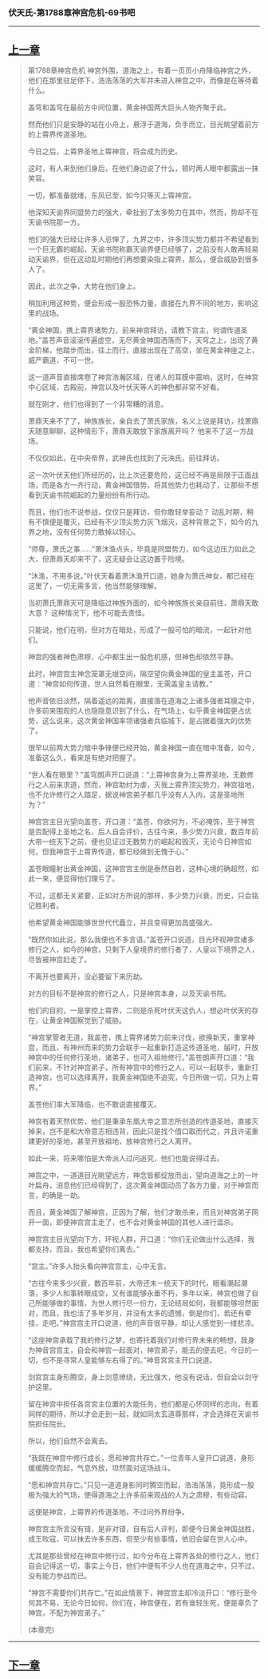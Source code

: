 ### 伏天氏-第1788章神宫危机-69书吧

--------
[上一章](./49e22b797bce770abc8b898511de24dd.md)
--------


>
>
>
>第1788章神宫危机
>神宫外围，道海之上，有着一页页小舟降临神宫之外，他们在那里驻足停下，浩浩荡荡的大军并未进入神宫之中，而像是在等待着什么。
>
>盖穹和盖穹在最前方中间位置，黄金神国两大巨头人物齐聚于此。
>
>然而他们只是安静的站在小舟上，悬浮于道海，负手而立，目光眺望着前方的上霄界传道圣地。
>
>今日之后，上霄界圣地上霄神宫，将会成为历史。
>
>这时，有人来到他们身后，在他们身边说了什么，顿时两人眼中都露出一抹笑容。
>
>一切，都准备就绪，东风已至，如今只等灭上霄神宫。
>
>他深知天谕界同盟势力的强大，牵扯到了太多势力在其中，然而，势却不在天谕书院那一方。
>
>他们的强大已经让许多人忌惮了，九界之中，许多顶尖势力都并不希望看到一个巨无霸的崛起，天谕书院称霸天谕界便已经够了，之前没有人敢再轻易动天谕界，但在这动乱时期他们再想要染指上霄界，那么，便会威胁到很多人了。
>
>因此，此次之争，大势在他们身上。
>
>稍加利用这种势，便会形成一股恐怖力量，直接在九界不同的地方，影响这里的战场。
>
>“黄金神国，携上霄界诸势力，前来神宫拜访，请教下宫主，何谓传道圣地。”盖苍声音滚滚传遍虚空，无尽黄金神国洒落而下，天穹之上，出现了黄金阶梯，他踏步而出，往上而行，直接出现在了高空，坐在黄金神座之上，威严霸道，不可一世。
>
>这一道声音直接席卷了神宫浩瀚区域，在诸人的耳膜中震响，这时，在神宫中心区域，古殿前，神宫以及叶伏天等人的神色都非常不好看。
>
>就在刚才，他们也得到了一个非常糟的消息。
>
>萧鼎天来不了了，神族族长，亲自去了萧氏家族，名义上说是拜访，找萧鼎天随意聊聊，这种情形下，萧鼎天敢放下家族离开吗？
>他来不了这一方战场。
>
>不仅仅如此，在中央帝界，武神氏也找到了元泱氏，前往拜访。
>
>这一次叶伏天他们所经历的，比上次还要危险，这已经不再是局限于正面战场，而是各方一齐行动，黄金神国借势，将其他势力也耗动了，让那些不想看到天谕书院崛起的力量纷纷有所行动。
>
>而且，他们也不说参战，仅仅只是拜访，但你敢轻举妄动？
>动乱时期，稍有不慎便是覆灭，已经有不少顶尖势力灰飞烟灭，这种背景之下，如今的九界之地，没有任何势力敢掉以轻心。
>
>“师尊，萧氏之事……”萧沐渔点头，毕竟是同盟势力，如今这边压力如此之大，但萧鼎天却来不了，这无疑会让这边置于险境。
>
>“沐渔，不用多说。”叶伏天看着萧沐渔开口道，她身为萧氏神女，都已经在这里了，一切无需多言，他当然能够理解。
>
>当初萧氏萧鼎天可是降临过神族外面的，如今神族族长亲自前往，萧鼎天敢大意？
>这种情况下，他不可能去责怪。
>
>只能说，他们在明，但对方在暗处，形成了一股可怕的暗流，一起针对他们。
>
>神宫的强者神色肃穆，心中都生出一股危机感，但神色却依然平静。
>
>此时，神宫宫主神念笼罩无垠空间，隔空望向黄金神国的皇主盖苍，开口道：“神宫如何传道，世人自然看在眼里，无需盖皇主请教。”
>
>他声音依旧淡然，隔着遥远的距离，直接落在道海之上诸多强者耳膜之中，许多前来围观的人也隐隐意识到了什么，在气场上，似乎黄金神国更占优势，这么说来，这次黄金神国率领诸强者兵临城下，是占据着强大的优势了。
>
>很早以前两大势力暗中争锋便已经开始，黄金神国一直在暗中准备，如今，准备这么久，看来是有绝对把握了。
>
>“世人看在眼里？”盖穹朗声开口说道：“上霄神宫身为上霄界圣地，无数修行之人前来求道，然而，神宫助纣为虐，灭我上霄界顶尖势力，神宫祖地，也不允许修行之人踏足，据说神宫弟子都几乎没有人入内，这是圣地所为？”
>
>神宫宫主目光望向盖苍，开口道：“盖苍，你欲何为，不必掩饰，至于神宫是否配得上圣地之名，后人自会评价，古往今来，多少势力兴衰，数百年前大帝一统天下之前，便也见证过无数势力的崛起和毁灭，无论今日神宫如何，但我神宫于上霄界传道，都已经做到无愧于心。”
>
>盖苍眼瞳射出黄金神国，这神宫宫主倒是泰然自若，这种心境的确超然，如此一来，便显得他们理亏了。
>
>不过，这都无关紧要，正如对方所说的那样，多少势力兴衰，历史，只会铭记胜利者。
>
>他希望黄金神国能够世世代代矗立，并且变得更加昌盛强大。
>
>“既然你如此说，那么我便也不多言语。”盖苍开口说道，目光环视神宫诸多修行之人，如今的神宫，只剩下人皇境界的修行者了，人皇以下境界之人，尽皆被神宫赶走了。
>
>不离开也要离开，没必要留下来历劫。
>
>对方的目标不是神宫的修行之人，只是神宫本身，以及天谕书院。
>
>他们的目的，一是掌控上霄界，二则是杀死叶伏天这仇人，想必叶伏天的存在，让黄金神国察觉到了威胁。
>
>“神宫掌管者无道，我盖苍，携上霄界诸势力前来讨伐，欲换新天，重掌神宫，而且，有神州而来的势力会联手一起重新打造这传道圣地，届时，开放神宫中的任何修行圣地，诸弟子，也可入祖地修行。”盖苍朗声开口道：“我们前来，不针对神宫弟子，所有神宫中的修行之人，可以一起联手，重新打造神宫，也可以选择离开，我黄金神国绝不追究，今日所做一切，只为上霄界。”
>
>盖苍他们率大军降临，也不敢说直接覆灭。
>
>神宫有着天然优势，他们是秉承东凰大帝之意志所创造的传道圣地，直接灭掉来，岂不是和大帝意志相违背，因此只是找个借口取而代之，并且许诺重建更好的圣地，甚至开放祖地，放神宫修行之人离开。
>
>如此一来，将来哪怕是大帝派人过问追究，他们也能说得过去。
>
>神宫之中，一道道目光眺望远方，神念皆都绽放而出，望向道海之上的一叶叶扁舟，消息他们已经得到了，这次黄金神国动员了各方力量，对于神宫而言，的确是一劫。
>
>而且，黄金神国了解神宫，正因为了解，他们才敢杀来，而且对神宫弟子网开一面，即便神宫宫主走了，也不会对黄金神国的其他人进行滥杀。
>
>神宫宫主目光望向下方，环视人群，开口道：“你们无论做出什么选择，我都支持，而且，我也希望你们离去。”
>
>“宫主。”许多人抬头看向神宫宫主，心中无言。
>
>“古往今来多少兴衰，数百年前，大帝还未一统天下的时代，眼看潮起潮落，多少人和事转眼成空，又有谁能够永垂不朽，多年以来，神宫也做了自己所能够做的事情，为世人修行尽一份力，无论结局如何，我都能够坦然面对，而且，我也活了多年岁月，并没有太多的遗憾，倒是你们，若还有牵挂，走吧。”神宫宫主开口说道，他的声音很平静，却让人感觉到一缕悲凉。
>
>“这座神宫承载了我的修行之梦，也寄托着我们对修行界未来的畅想，我身为神音宫宫主，自会和神宫一起面对，神宫弟子，能去的便去吧，今日的一切，也不是寻常人皇能够左右得了的。”神音宫宫主开口说道。
>
>剑宫宫主身形腾空，身上剑意缭绕，无比强大，他没有说话，但自会以剑守护这里。
>
>留在神宫中担任各宫宫主位置的大能任务，他们都是心怀同样的志向，有着同样的期待，所以才会走到一起，就如同太玄道尊那样，才会选择在天谕书院担任院长。
>
>所以，他们自然不会离去。
>
>“我既在神宫中修行成长，愿和神宫共存亡。”一位青年人皇开口说道，身形缓缓腾空而起，气息外放，坦然面对这场战斗。
>
>“愿和神宫共存亡。”只见一道道身影同时腾空而起，浩浩荡荡，竟形成一股极为强大的气场，使得道海之上许多前来观战的人为之肃穆，有些动容。
>
>这便是神宫，上霄界的传道圣地，不过问外界纷争。
>
>神宫宫主所言没有错，是非对错，自有后人评判，即便今日黄金神国战胜，成王败寇，可以抹去许多东西，但至少有些事情，依旧会留在世人心中。
>
>尤其是那些曾经在神宫中修行过，如今分布在上霄界各处的修行之人，他们自会记得这一切，事实上今日，他们中便有不少人也在道海之中，只不过，没有能力参战而已。
>
>“神宫不需要你们共存亡。”在如此情景下，神宫宫主却冷淡开口：“修行至今何其不易，无论今日如何，你们在，神宫便在，若有谁轻生死，便是辜负了神宫，不配为神宫弟子。”
>
>(本章完)
>
>

--------
[下一章](./9ef78862cca31b8defd7454efd8d0d5f.md)
--------
